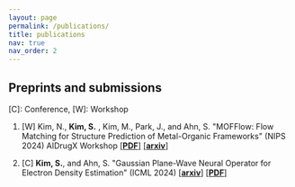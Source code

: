 ```yaml
---
layout: page
permalink: /publications/
title: publications
nav: true
nav_order: 2
---
```


<!-- _pages/publications.md -->

<!-- <div class="publications">

{% bibliography %}

</div> -->

## Preprints and submissions

\[C\]: Conference, \[W\]: Workshop

1. \[W\] Kim, N., **Kim, S.** , Kim, M., Park, J., and Ahn, S. "MOFFlow: Flow Matching for Structure Prediction of Metal-Organic Frameworks" (NIPS 2024) AIDrugX Workshop [[**PDF**]](https://arxiv.org/pdf/2410.17270.pdf)
 [[**arxiv**]](https://arxiv.org/abs/2410.17270)

2. \[C\] **Kim, S.**, and Ahn, S. "Gaussian Plane-Wave Neural Operator for Electron Density Estimation" (ICML 2024) [[**arxiv**]](https://arxiv.org/abs/2402.04278) [[**PDF**]](https://arxiv.org/pdf/2402.04278.pdf)
